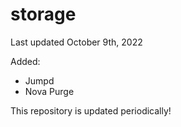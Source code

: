 # storage
Last updated October 9th, 2022

Added:
- Jumpd
- Nova Purge

This repository is updated periodically!

